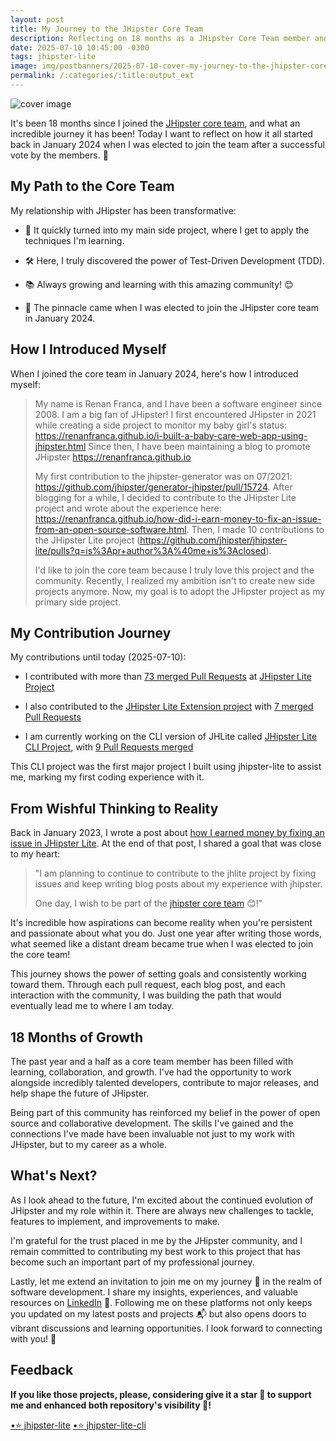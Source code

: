 ```yaml
---
layout: post
title: My Journey to the JHipster Core Team
description: Reflecting on 18 months as a JHipster Core Team member and how my journey began in January 2024
date: 2025-07-10 10:45:00 -0300
tags: jhipster-lite
image: img/postbanners/2025-07-10-cover-my-journey-to-the-jhipster-core-team.jpg
permalink: /:categories/:title:output_ext
---
```


![cover image](https://renanfranca.github.io/img/postbanners/2025-07-10-cover-my-journey-to-the-jhipster-core-team.jpg)

It's been 18 months since I joined the [JHipster core team](https://www.jhipster.tech/team/), and what an incredible journey it has been! Today I want to reflect on how it all started back in January 2024 when I was elected to join the team after a successful vote by the members. 🎉

## My Path to the Core Team

My relationship with JHipster has been transformative:

- 🚀 It quickly turned into my main side project, where I get to apply the techniques I'm learning.

- 🛠️ Here, I truly discovered the power of Test-Driven Development (TDD).

- 📚 Always growing and learning with this amazing community! 😊

- 🎉 The pinnacle came when I was elected to join the JHipster core team in January 2024.

## How I Introduced Myself

When I joined the core team in January 2024, here's how I introduced myself:

> My name is Renan Franca, and I have been a software engineer since 2008. I am a big fan of JHipster! I first encountered JHipster in 2021 while creating a side project to monitor my baby girl's status: https://renanfranca.github.io/i-built-a-baby-care-web-app-using-jhipster.html Since then, I have been maintaining a blog to promote JHipster https://renanfranca.github.io
>
> My first contribution to the jhipster-generator was on 07/2021: https://github.com/jhipster/generator-jhipster/pull/15724. After blogging for a while, I decided to contribute to the JHipster Lite project and wrote about the experience here: https://renanfranca.github.io/how-did-i-earn-money-to-fix-an-issue-from-an-open-source-software.html. Then, I made 10 contributions to the JHipster Lite project (https://github.com/jhipster/jhipster-lite/pulls?q=is%3Apr+author%3A%40me+is%3Aclosed).
>
> I'd like to join the core team because I truly love this project and the community. Recently, I realized my ambition isn't to create new side projects anymore. Now, my goal is to adopt the JHipster project as my primary side project.

## My Contribution Journey

My contributions until today (2025-07-10):

- I contributed with more than [73 merged Pull Requests](https://github.com/jhipster/jhipster-lite/pulls?q=is%3Apr+author%3Arenanfranca+is%3Amerged+) at [JHipster Lite Project](https://github.com/jhipster/jhipster-lite)

- I also contributed to the [JHipster Lite Extension project](https://github.com/jhipster/jhipster-lite-extension) with [7 merged Pull Requests](https://github.com/jhipster/jhipster-lite-extension/pulls?q=is%3Apr+author%3Arenanfranca+is%3Amerged+)

- I am currently working on the CLI version of JHLite called [JHipster Lite CLI Project](https://github.com/jhipster/jhipster-lite-cli), with [9 Pull Requests merged](https://github.com/jhipster/jhipster-lite-cli/pulls?q=is%3Apr+author%3Arenanfranca+is%3Amerged+)

This CLI project was the first major project I built using jhipster-lite to assist me, marking my first coding experience with it.

## From Wishful Thinking to Reality

Back in January 2023, I wrote a post about [how I earned money by fixing an issue in JHipster Lite](https://renanfranca.github.io/how-did-i-earn-money-to-fix-an-issue-from-an-open-source-software.html). At the end of that post, I shared a goal that was close to my heart:

> "I am planning to continue to contribute to the jhlite project by fixing issues and keep writing blog posts about my experience with jhipster.
>
> One day, I wish to be part of the [jhipster core team](https://www.jhipster.tech/team/) 😊!"

It's incredible how aspirations can become reality when you're persistent and passionate about what you do. Just one year after writing those words, what seemed like a distant dream became true when I was elected to join the core team! 

This journey shows the power of setting goals and consistently working toward them. Through each pull request, each blog post, and each interaction with the community, I was building the path that would eventually lead me to where I am today.

## 18 Months of Growth

The past year and a half as a core team member has been filled with learning, collaboration, and growth. I've had the opportunity to work alongside incredibly talented developers, contribute to major releases, and help shape the future of JHipster.

Being part of this community has reinforced my belief in the power of open source and collaborative development. The skills I've gained and the connections I've made have been invaluable not just to my work with JHipster, but to my career as a whole.

## What's Next?

As I look ahead to the future, I'm excited about the continued evolution of JHipster and my role within it. There are always new challenges to tackle, features to implement, and improvements to make.

I'm grateful for the trust placed in me by the JHipster community, and I remain committed to contributing my best work to this project that has become such an important part of my professional journey.

Lastly, let me extend an invitation to join me on my journey 🚀 in the realm of software development. I share my insights, experiences, and valuable resources on [LinkedIn](https://www.linkedin.com/in/renan-af) 📎. Following me on these platforms not only keeps you updated on my latest posts and projects 📬 but also opens doors to vibrant discussions and learning opportunities. I look forward to connecting with you! 💼

## Feedback

**If you like those projects, please, considering give it a star 🌟 to support me and enhanced both repository's visibility 🤩!**

<!-- Place this tag where you want the button to render. --> <a class="github-button" href="https://github.com/jhipster/jhipster-lite" data-color-scheme="no-preference: dark; light: light; dark: dark;" data-show-count="true" data-size="large" aria-label="Star jhipster-jhipster-lite on GitHub">•⭐ jhipster-lite</a>

<!-- Place this tag where you want the button to render. --> <a class="github-button" href="https://github.com/jhipster/jhipster-lite-cli" data-color-scheme="no-preference: dark; light: light; dark: dark;" data-show-count="true" data-size="large" aria-label="Star jhipster/jhipster-lite-cli on GitHub">•⭐ jhipster-lite-cli</a>
<!-- Place this tag in your head or just before your close body tag. -->
<script async defer src="https://buttons.github.io/buttons.js"></script>


